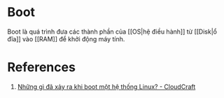 ---
---
# Boot
Boot là quá trình đưa các thành phần của [[OS|hệ điều hành]] từ [[Disk|ổ đĩa]] vào [[RAM]] để khởi động máy tính.

# References
1. [Những gì đã xảy ra khi boot một hệ thống Linux? - CloudCraft](https://cloudcraft.info/nhung-gi-da-xay-ra-khi-boot-mot-he-thong-linux/)